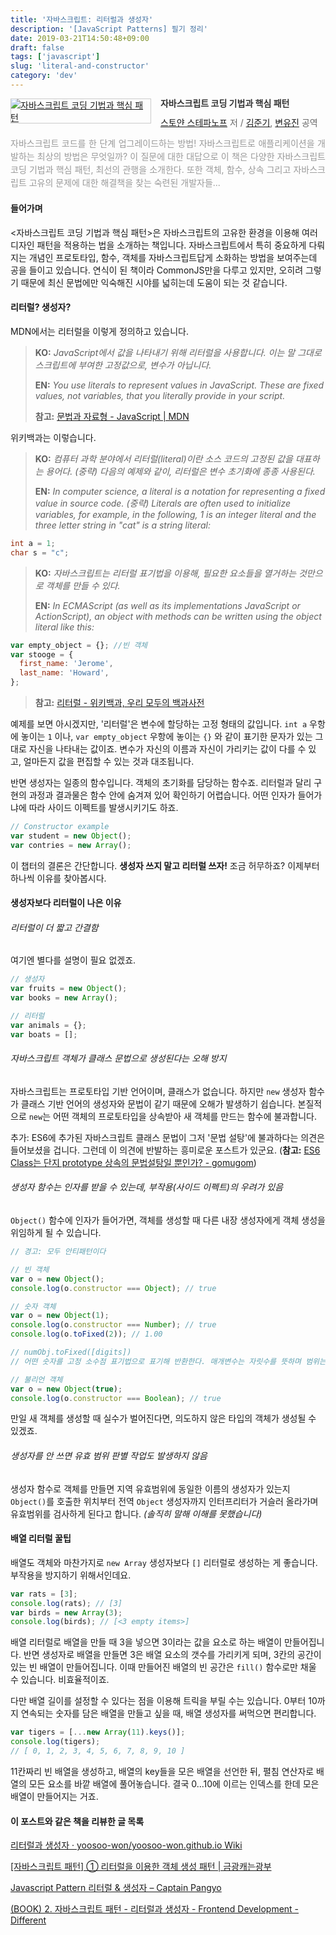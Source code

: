 ```yaml
---
title: '자바스크립트: 리터럴과 생성자'
description: '[JavaScript Patterns] 필기 정리'
date: 2019-03-21T14:50:48+09:00
draft: false
tags: ['javascript']
slug: 'literal-and-constructor'
category: 'dev'
---
```


<div style="clear:left;text-align:left;"><div style="float:left;margin:0 15px 5px 0;"><a href="http://www.yes24.com/Product/Goods/5871083" style="display:inline-block;overflow:hidden;border:solid 1px #ccc;" target="_blank" rel="noopener noreferrer"><img style="margin:-1px;vertical-align:top;" src="http://image.yes24.com/goods/5871083/S" border="0" alt="자바스크립트 코딩 기법과 핵심 패턴 "></a></div><div><p style="line-height:1.2em;color:#333;font-size:14px;font-weight:bold;">자바스크립트 코딩 기법과 핵심 패턴 </p><p style="margin-top:5px;line-height:1.2em;color:#666;"><a href="http://www.yes24.com/SearchCorner/Result?domain=ALL&author_yn=Y&query=%bd%ba%c5%e4%be%e1+%bd%ba%c5%d7%c6%c4%b3%eb%c7%c1" target="_blank" rel="noopener noreferrer">스토얀 스테파노프</a> 저 / <a href="http://www.yes24.com/SearchCorner/Result?domain=ALL&author_yn=Y&query=%b1%e8%c1%d8%b1%e2" target="_blank" rel="noopener noreferrer">김준기</a>, <a href="http://www.yes24.com/SearchCorner/Result?domain=ALL&author_yn=Y&query=%ba%af%c0%af%c1%f8" target="_blank" rel="noopener noreferrer">변유진</a> 공역</p><p style="margin-top:14px;line-height:1.5em;text-align:justify;color:#999;">자바스크립트 코드를 한 단계 업그레이드하는 방법! 자바스크립트로 애플리케이션을 개발하는 최상의 방법은 무엇일까? 이 질문에 대한 대답으로 이 책은 다양한 자바스크립트 코딩 기법과 핵심 패턴, 최선의 관행을 소개한다. 또한 객체, 함수, 상속 그리고 자바스크립트 고유의 문제에 대한 해결책을 찾는 숙련된 개발자들...</p></div></div>

#### 들어가며

<자바스크립트 코딩 기법과 핵심 패턴>은 자바스크립트의 고유한 환경을 이용해 여러 디자인 패턴을 적용하는 법을 소개하는 책입니다. 자바스크립트에서 특히 중요하게 다뤄지는 개념인 프로토타입, 함수, 객체를 자바스크립트답게 소화하는 방법을 보여주는데 공을 들이고 있습니다. 연식이 된 책이라 CommonJS만을 다루고 있지만, 오히려 그렇기 때문에 최신 문법에만 익숙해진 시야를 넓히는데 도움이 되는 것 같습니다.

#### 리터럴? 생성자?

MDN에서는 리터럴을 이렇게 정의하고 있습니다.

> **KO:** _JavaScript에서 값을 나타내기 위해 리터럴을 사용합니다. 이는 말 그대로 스크립트에 부여한 고정값으로, 변수가 아닙니다._
>
> **EN:** _You use literals to represent values in JavaScript. These are fixed values, not variables, that you literally provide in your script._
>
> **참고:** <a href="https://developer.mozilla.org/ko/docs/Web/JavaScript/Guide/Values,_variables,_and_literals#%EB%A6%AC%ED%84%B0%EB%9F%B4" target="_blank" rel="noopener noreferrer">문법과 자료형 - JavaScript | MDN</a>

위키백과는 이렇습니다.

> **KO:** _컴퓨터 과학 분야에서 리터럴(literal)이란 소스 코드의 고정된 값을 대표하는 용어다. (중략) 다음의 예제와 같이, 리터럴은 변수 초기화에 종종 사용된다._
>
> **EN:** _In computer science, a literal is a notation for representing a fixed value in source code. (중략) Literals are often used to initialize variables, for example, in the following, 1 is an integer literal and the three letter string in "cat" is a string literal:_

```c
int a = 1;
char s = "c";
```

> **KO:** _자바스크립트는 리터럴 표기법을 이용해, 필요한 요소들을 열거하는 것만으로 객체를 만들 수 있다._
>
> **EN:** _In ECMAScript (as well as its implementations JavaScript or ActionScript), an object with methods can be written using the object literal like this:_

```javascript
var empty_object = {}; //빈 객체
var stooge = {
  first_name: 'Jerome',
  last_name: 'Howard',
};
```

> **참고:** <a href="https://ko.wikipedia.org/wiki/%EB%A6%AC%ED%84%B0%EB%9F%B4" target="_blank" rel="noopener noreferrer">리터럴 - 위키백과, 우리 모두의 백과사전</a>

예제를 보면 아시겠지만, '리터럴'은 변수에 할당하는 고정 형태의 값입니다. `int a` 우항에 놓이는 `1` 이나, `var empty_object` 우항에 놓이는 `{}` 와 같이 표기한 문자가 있는 그대로 자신을 나타내는 값이죠. 변수가 자신의 이름과 자신이 가리키는 값이 다를 수 있고, 얼마든지 값을 편집할 수 있는 것과 대조됩니다.

반면 생성자는 일종의 함수입니다. 객체의 초기화를 담당하는 함수죠. 리터럴과 달리 구현의 과정과 결과물은 함수 안에 숨겨져 있어 확인하기 어렵습니다. 어떤 인자가 들어가냐에 따라 사이드 이펙트를 발생시키기도 하죠.

```javascript
// Constructor example
var student = new Object();
var contries = new Array();
```

이 챕터의 결론은 간단합니다. **생성자 쓰지 말고 리터럴 쓰자!** 조금 허무하죠? 이제부터 하나씩 이유를 찾아봅시다.

#### 생성자보다 리터럴이 나은 이유

###### 리터럴이 더 짧고 간결함

여기엔 별다를 설명이 필요 없겠죠.

```javascript
// 생성자
var fruits = new Object();
var books = new Array();

// 리터럴
var animals = {};
var boats = [];
```

###### 자바스크립트 객체가 클래스 문법으로 생성된다는 오해 방지

자바스크립트는 프로토타입 기반 언어이며, 클래스가 없습니다. 하지만 `new` 생성자 함수가 클래스 기반 언어의 생성자와 문법이 같기 때문에 오해가 발생하기 쉽습니다. 본질적으로 `new`는 어떤 객체의 프로토타입을 상속받아 새 객체를 만드는 함수에 불과합니다.

추가: ES6에 추가된 자바스크립트 클래스 문법이 그저 '문법 설탕'에 불과하다는 의견은 들어보셨을 겁니다. 그런데 이 의견에 반발하는 흥미로운 포스트가 있군요. (**참고:** <a href="https://gomugom.github.io/is-class-only-a-syntactic-sugar/" target="_blank" rel="noopener noreferrer">ES6 Class는 단지 prototype 상속의 문법설탕일 뿐인가? - gomugom</a>)

###### 생성자 함수는 인자를 받을 수 있는데, 부작용(사이드 이펙트)의 우려가 있음

`Object()` 함수에 인자가 들어가면, 객체를 생성할 때 다른 내장 생성자에게 객체 생성을 위임하게 될 수 있습니다.

```javascript
// 경고: 모두 안티패턴이다

// 빈 객체
var o = new Object();
console.log(o.constructor === Object); // true

// 숫자 객체
var o = new Object(1);
console.log(o.constructor === Number); // true
console.log(o.toFixed(2)); // 1.00

// numObj.toFixed([digits])
// 어떤 숫자를 고정 소수점 표기법으로 표기해 반환한다. 매개변수는 자릿수를 뜻하며 범위는 0-20.

// 불리언 객체
var o = new Object(true);
console.log(o.constructor === Boolean); // true
```

만일 새 객체를 생성할 때 실수가 벌어진다면, 의도하지 않은 타입의 객체가 생성될 수 있겠죠.

###### 생성자를 안 쓰면 유효 범위 판별 작업도 발생하지 않음

생성자 함수로 객체를 만들면 지역 유효범위에 동일한 이름의 생성자가 있는지 `Object()`를 호출한 위치부터 전역 `Object` 생성자까지 인터프리터가 거슬러 올라가며 유효범위를 검사하게 된다고 합니다. _(솔직히 말해 이해를 못했습니다)_

#### 배열 리터럴 꿀팁

배열도 객체와 마찬가지로 `new Array` 생성자보다 `[]` 리터럴로 생성하는 게 좋습니다. 부작용을 방지하기 위해서인데요.

```javascript
var rats = [3];
console.log(rats); // [3]
var birds = new Array(3);
console.log(birds); // [<3 empty items>]
```

배열 리터럴로 배열을 만들 때 3을 넣으면 3이라는 값을 요소로 하는 배열이 만들어집니다. 반면 생성자로 배열을 만들면 3은 배열 요소의 갯수를 가리키게 되며, 3칸의 공간이 있는 빈 배열이 만들어집니다. 이때 만들어진 배열의 빈 공간은 `fill()` 함수로만 채울 수 있습니다. 비효율적이죠.

다만 배열 길이를 설정할 수 있다는 점을 이용해 트릭을 부릴 수는 있습니다. 0부터 10까지 연속되는 숫자를 담은 배열을 만들고 싶을 때, 배열 생성자를 써먹으면 편리합니다.

```javascript
var tigers = [...new Array(11).keys()];
console.log(tigers);
// [ 0, 1, 2, 3, 4, 5, 6, 7, 8, 9, 10 ]
```

11칸짜리 빈 배열을 생성하고, 배열의 key들을 모은 배열을 선언한 뒤, 펼침 연산자로 배열의 모든 요소를 바깥 배열에 풀어놓습니다. 결국 0...10에 이르는 인덱스를 한데 모은 배열이 만들어지는 거죠.

#### 이 포스트와 같은 책을 리뷰한 글 목록

<a href="https://github.com/yoosoo-won/yoosoo-won.github.io/wiki/%EB%A6%AC%ED%84%B0%EB%9F%B4%EA%B3%BC-%EC%83%9D%EC%84%B1%EC%9E%90" target="_blank" rel="noopener noreferrer">리터럴과 생성자 · yoosoo-won/yoosoo-won.github.io Wiki</a>

<a href="https://itmining.tistory.com/73#footnote_link_73_2" target="_blank" rel="noopener noreferrer">[자바스크립트 패턴] ① 리터럴을 이용한 객체 생성 패턴 | 금광캐는광부</a>

<a href="https://joshuajangblog.wordpress.com/2016/08/21/javascript-pattern-literal-constructor/" target="_blank" rel="noopener noreferrer">Javascript Pattern 리터럴 & 생성자 – Captain Pangyo</a>

<a href="http://frontend.diffthink.kr/2016/05/blog-post_42.html" target="_blank" rel="noopener noreferrer">(BOOK) 2. 자바스크립트 패턴 - 리터럴과 생성자 - Frontend Development - Different</a>
